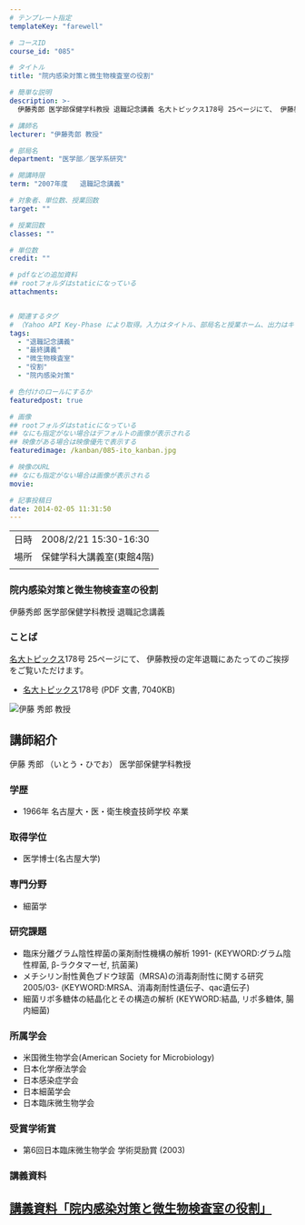 ```yaml
---
# テンプレート指定
templateKey: "farewell"

# コースID
course_id: "085"

# タイトル
title: "院内感染対策と微生物検査室の役割"

# 簡単な説明
description: >-
  伊藤秀郎 医学部保健学科教授 退職記念講義 名大トピックス178号 25ページにて、 伊藤教授の定年退職にあたってのご挨拶をご覧いただけます。   * 名大 ....

# 講師名
lecturer: "伊藤秀郎 教授"

# 部局名
department: "医学部／医学系研究"

# 開講時限
term: "2007年度	退職記念講義"

# 対象者、単位数、授業回数
target: ""

# 授業回数
classes: ""

# 単位数
credit: ""

# pdfなどの追加資料
## rootフォルダはstaticになっている
attachments:


# 関連するタグ
# （Yahoo API Key-Phase により取得。入力はタイトル、部局名と授業ホーム、出力はキーフレーズ（tags））
tags:
  - "退職記念講義"
  - "最終講義"
  - "微生物検査室"
  - "役割"
  - "院内感染対策"

# 色付けのロールにするか
featuredpost: true

# 画像
## rootフォルダはstaticになっている
## なにも指定がない場合はデフォルトの画像が表示される
## 映像がある場合は映像優先で表示する
featuredimage: /kanban/085-ito_kanban.jpg

# 映像のURL
## なにも指定がない場合は画像が表示される
movie: 

# 記事投稿日
date: 2014-02-05 11:31:50
---
```


|   |   |
|---|---|
| 日時 | 2008/2/21  15:30-16:30 |
| 場所 | 保健学科大講義室(東館4階) |
|   |   |


### 院内感染対策と微生物検査室の役割

伊藤秀郎 医学部保健学科教授 退職記念講義

### ことば

[名大トピックス](http://www.nagoya-u.ac.jp/about-nu/public-relations/publication/topics-archive.html)178号 25ページにて、 伊藤教授の定年退職にあたってのご挨拶をご覧いただけます。

* <a href="http://www.nagoya-u.ac.jp/about-nu/public-relations/publication/upload_images/no178.pdf" target="_blank">[名大トピックス](http://www.nagoya-u.ac.jp/about-nu/public-relations/publication/topics-archive.html)178号</a> (PDF 文書, 7040KB)


![伊藤 秀郎 教授](https://ocw.nagoya-u.jp/files/85/ito_kao.jpg) 

## 講師紹介

伊藤 秀郎 （いとう・ひでお） 医学部保健学科教授

### 学歴

* 1966年 名古屋大・医・衛生検査技師学校 卒業

### 取得学位

* 医学博士(名古屋大学)

### 専門分野

* 細菌学

### 研究課題

* 臨床分離グラム陰性桿菌の薬剤耐性機構の解析 1991- (KEYWORD:グラム陰性桿菌, β-ラクタマーゼ, 抗菌薬)
* メチシリン耐性黄色ブドウ球菌（MRSA)の消毒剤耐性に関する研究 2005/03- (KEYWORD:MRSA、消毒剤耐性遺伝子、qac遺伝子)
* 細菌リポ多糖体の結晶化とその構造の解析 (KEYWORD:結晶, リポ多糖体, 腸内細菌)

### 所属学会

* 米国微生物学会(American Society for Microbiology)
* 日本化学療法学会
* 日本感染症学会
* 日本細菌学会
* 日本臨床微生物学会

### 受賞学術賞

* 第6回日本臨床微生物学会 学術奨励賞 (2003)


### 講義資料

[講義資料「院内感染対策と微生物検査室の役割」](https://ocw.nagoya-u.jp/files/85/ito_lect.pdf) 
-----